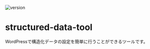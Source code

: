 ![version](https://img.shields.io/badge/version-v1.0.0-success.svg)

# structured-data-tool
WordPressで構造化データの設定を簡単に行うことができるツールです。
